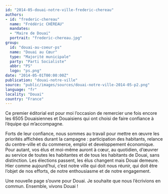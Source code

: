 ```yaml
---
id: "2014-05-douai-notre-ville-frederic-chereau"
authors:
- id: "frederic-chereau"
  name: "Frédéric CHÉREAU"
  mandates: 
  - "Maire de Douai"
  portrait: "frederic-chereau.jpg"
group:
  id: "douai-au-coeur-ps"
  name: "Douai au Cœur"
  type: "Majorité municipale"
  party: "Parti Socialiste"
  abbr: "PS"
  logo: "ps.png"
date: "2014-05-01T00:00:00Z"
publication: "douai-notre-ville"
source: "public/images/sources/douai-notre-ville-2014-05-p2.png"
language: "fr"
locality: "Douai"
country: "France"
---
```


Ce premier éditorial est pour moi l’occasion de remercier une fois encore les 6505 Douaisiennes et Douaisiens qui ont choisi de faire confiance à l’équipe qui m’accompagne.

Forts de leur confiance, nous sommes au travail pour mettre en œuvre les priorités affichées durant la campagne : participation des habitants, relance du centre-ville et du commerce, emploi et developpement économique.
Pour autant, vos élus et moi-même auront à cœur, au quotidien, d’œuvrer au service de toutes les habitantes et de tous les habitants de Douai, sans distinction.
Les élections passent, les élus changent mais Douai demeure. Hier comme aujourd’hui, c’est notre ville qui doit nous réunir, qui doit être l’objet de nos efforts, de notre enthousiasme et de notre engagement.

Une nouvelle page s’ouvre pour Douai. Je souhaite que nous l’écrivions en commun. Ensemble, vivons Douai !
